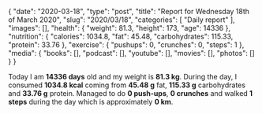 {
    "date": "2020-03-18",
    "type": "post",
    "title": "Report for Wednesday 18th of March 2020",
    "slug": "2020\/03\/18",
    "categories": [
        "Daily report"
    ],
    "images": [],
    "health": {
        "weight": 81.3,
        "height": 173,
        "age": 14336
    },
    "nutrition": {
        "calories": 1034.8,
        "fat": 45.48,
        "carbohydrates": 115.33,
        "protein": 33.76
    },
    "exercise": {
        "pushups": 0,
        "crunches": 0,
        "steps": 1
    },
    "media": {
        "books": [],
        "podcast": [],
        "youtube": [],
        "movies": [],
        "photos": []
    }
}

Today I am <strong>14336 days</strong> old and my weight is <strong>81.3 kg</strong>. During the day, I consumed <strong>1034.8 kcal</strong> coming from <strong>45.48 g</strong> fat, <strong>115.33 g</strong> carbohydrates and <strong>33.76 g</strong> protein. Managed to do <strong>0 push-ups</strong>, <strong>0 crunches</strong> and walked <strong>1 steps</strong> during the day which is approximately <strong>0 km</strong>.